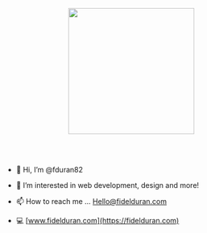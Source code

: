 <p align="center"><a href="https://fidelduran.com" target="_blank"><img width="250" src="https://fidelduran.com/images/logos/logo-yellow.svg"></a></p>
<br></br>

- 👋 Hi, I’m @fduran82



- 👀 I’m interested in web development, design and more!



- 📫 How to reach me ... Hello@fidelduran.com



- 💻 [www.fidelduran.com](https://fidelduran.com)


<!---

fduran82/fduran82 is a ✨ special ✨ repository because its `README.md` (this file) appears on your GitHub profile.
You can click the Preview link to take a look at your changes.

--->
